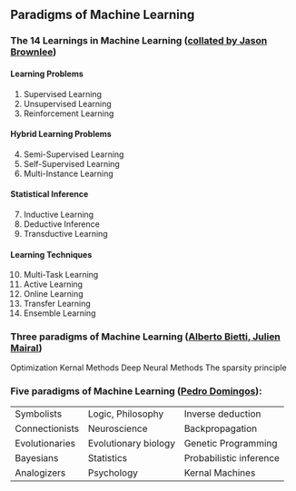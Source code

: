 ## Paradigms of Machine Learning 

### The 14 Learnings in Machine Learning ([collated by Jason Brownlee](https://machinelearningmastery.com/types-of-learning-in-machine-learning/))  

#### Learning Problems

1. Supervised Learning
2. Unsupervised Learning
3. Reinforcement Learning

#### Hybrid Learning Problems

4. Semi-Supervised Learning
5. Self-Supervised Learning
6. Multi-Instance Learning

#### Statistical Inference

7. Inductive Learning
8. Deductive Inference
9. Transductive Learning

#### Learning Techniques

10. Multi-Task Learning
11. Active Learning
12. Online Learning
13. Transfer Learning
14. Ensemble Learning


### Three paradigms of Machine Learning ([Alberto Bietti, Julien Mairal](https://lear.inrialpes.fr/people/mairal/resources/pdf/course_1.pdf))
Optimization
Kernal Methods
Deep Neural Methods
The sparsity principle


### Five paradigms of Machine Learning ([Pedro Domingos](https://www.amazon.in/Master-Algorithm-Ultimate-Learning-Machine/dp/0465065708)):

|                 |                      |                          |
| -----------     | -----------          | --------------           |
| Symbolists      | Logic, Philosophy    | Inverse deduction        | 
| Connectionists  | Neuroscience         | Backpropagation          | 
| Evolutionaries  | Evolutionary biology | Genetic Programming      | 
| Bayesians       | Statistics           | Probabilistic inference  |   
| Analogizers     | Psychology           | Kernal Machines          | 


